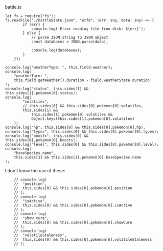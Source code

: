 battle.ts

    let fs = require("fs");
    fs.readFile("./battleState.json", "utf8", (err: any, data: any) => {
    		if (err) {
    			console.log(`Error reading file from disk: ${err}`);
    		} else {
    			// parse JSON string to JSON object
    			const databases = JSON.parse(data);

    			console.log(databases);
    		}
    	});

    console.log("weatherType: ", this.field.weather);
    console.log(
    	"weatherTurn: ",
    	this.field.getWeather().duration - field.weatherState.duration
    );
    console.log("status", this.sides[1] && this.sides[1].pokemon[0].status);
    console.log(
    		"volatiles",
    		// this.sides[0] && this.sides[0].pokemon[0].volatiles,
    		this.sides[1] &&
    			this.sides[1].pokemon[0].volatiles &&
    			Object.keys(this.sides[1].pokemon[0].volatiles)
    	);
    console.log("hp", this.sides[0] && this.sides[0].pokemon[0].hp);
    console.log("types", this.sides[0] && this.sides[0].pokemon[0].types);
    console.log("boosts", this.sides[0] && this.sides[0].pokemon[0].boosts);
    console.log("level", this.sides[0] && this.sides[0].pokemon[0].level);
    console.log(
    	"baseSpecies.name",
    	this.sides[1] && this.sides[1].pokemon[0].baseSpecies.name
    );

I don't know the use of these:

    	// console.log(
    	// 	"position",
    	// 	this.sides[0] && this.sides[0].pokemon[0].position
    	// );
    	// console.log(
    	// 	"isActive",
    	// 	this.sides[0] && this.sides[0].pokemon[0].isActive
    	// );
    	// console.log(
    	// 	"show cure",
    	// 	this.sides[0] && this.sides[0].pokemon[0].showCure
    	// );
    	// console.log(
    	// 	"volatileStaleness",
    	// 	this.sides[0] && this.sides[0].pokemon[0].volatileStaleness
    	// );
